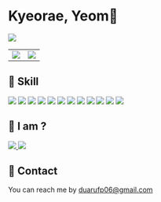 # Kyeorae, Yeom👋
<a href="https://hits.seeyoufarm.com"><img src="https://hits.seeyoufarm.com/api/count/incr/badge.svg?url=https%3A%2F%2Fgithub.com%2Fyeomkyeorae&count_bg=%23EB910B&title_bg=%23555555&icon=&icon_color=%23E7E7E7&title=hits&edge_flat=false"/></a>

<table align='center'>
  <tr>
    <td>
      <img align='center' src="https://github-readme-stats.vercel.app/api/top-langs/?username=yeomkyeorae&langs_count=10&layout=compact&hide=html,jupyter%20notebook&theme=merko" />
    </td>
    <td>
      <img align='center' src="https://github-readme-stats.vercel.app/api?username=yeomkyeorae&show_icons=true&theme=merko" />
    </td>
  </tr>
</table>

## 💪 Skill
<p/>
  <img src="https://img.shields.io/badge/-Javascript-yellowgreen">
  <img src="https://img.shields.io/badge/-HTML-grenn">
  <img src="https://img.shields.io/badge/-CSS-blueviolet">
  <img src="https://img.shields.io/badge/-React-9cf">
  <img src="https://img.shields.io/badge/-TypeScript-blue">
  <img src="https://img.shields.io/badge/-Webpack-ff69b4">
  <img src="https://img.shields.io/badge/-Python-red">
  <img src="https://img.shields.io/badge/-Node-pink">
  <img src="https://img.shields.io/badge/-MongoDB-success">
  <img src="https://img.shields.io/badge/-MariaDB-important">
  <img src="https://img.shields.io/badge/-Git-brightgreen">
  <img src="https://img.shields.io/badge/-Jira-informational">
</p>

## 🧐 I am ?
<a href="https://future-book-534.notion.site/8ce276cadda44640845cca8227298c20" target="_blank">
  <img src="https://img.shields.io/badge/-Notion-lightgrey">
</a>
<a href="https://yeomkyeorae.github.io/" target="_blank">
  <img src="https://img.shields.io/badge/-Blog-success">
</a>

## 💬 Contact

You can reach me by duarufp06@gmail.com
